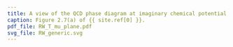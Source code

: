 ```yaml
---
title: A view of the QCD phase diagram at imaginary chemical potential
caption: Figure 2.7(a) of {{ site.ref[0] }}.
pdf_file: RW_T_mu_plane.pdf
svg_file: RW_generic.svg
---
```

